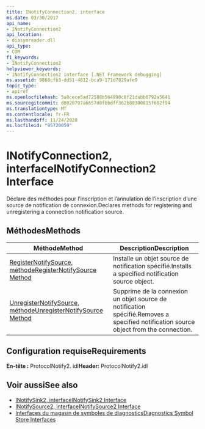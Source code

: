```yaml
---
title: INotifyConnection2, interface
ms.date: 03/30/2017
api_name:
- INotifyConnection2
api_location:
- diasymreader.dll
api_type:
- COM
f1_keywords:
- INotifyConnection2
helpviewer_keywords:
- INotifyConnection2 interface [.NET Framework debugging]
ms.assetid: 9868cfb3-dd51-4812-bca9-171d7829afe9
topic_type:
- apiref
ms.openlocfilehash: 5a8cece5ad72588b564890c8f21dabb6792a5641
ms.sourcegitcommit: d8020797a6657d0fbbdff362b80300815f682f94
ms.translationtype: MT
ms.contentlocale: fr-FR
ms.lasthandoff: 11/24/2020
ms.locfileid: "95720059"
---
```

# <a name="inotifyconnection2-interface"></a><span data-ttu-id="82a39-102">INotifyConnection2, interface</span><span class="sxs-lookup"><span data-stu-id="82a39-102">INotifyConnection2 Interface</span></span>

<span data-ttu-id="82a39-103">Déclare des méthodes pour l’inscription et l’annulation de l’inscription d’une source de notification de connexion.</span><span class="sxs-lookup"><span data-stu-id="82a39-103">Declares methods for registering and unregistering a connection notification source.</span></span>  
  
## <a name="methods"></a><span data-ttu-id="82a39-104">Méthodes</span><span class="sxs-lookup"><span data-stu-id="82a39-104">Methods</span></span>  
  
|<span data-ttu-id="82a39-105">Méthode</span><span class="sxs-lookup"><span data-stu-id="82a39-105">Method</span></span>|<span data-ttu-id="82a39-106">Description</span><span class="sxs-lookup"><span data-stu-id="82a39-106">Description</span></span>|  
|------------|-----------------|  
|[<span data-ttu-id="82a39-107">RegisterNotifySource, méthode</span><span class="sxs-lookup"><span data-stu-id="82a39-107">RegisterNotifySource Method</span></span>](inotifyconnection2-registernotifysource-method.md)|<span data-ttu-id="82a39-108">Installe un objet source de notification spécifié.</span><span class="sxs-lookup"><span data-stu-id="82a39-108">Installs a specified notification source object.</span></span>|  
|[<span data-ttu-id="82a39-109">UnregisterNotifySource, méthode</span><span class="sxs-lookup"><span data-stu-id="82a39-109">UnregisterNotifySource Method</span></span>](inotifyconnection2-unregisternotifysource-method.md)|<span data-ttu-id="82a39-110">Supprime de la connexion un objet source de notification spécifié.</span><span class="sxs-lookup"><span data-stu-id="82a39-110">Removes a specified notification source object from the connection.</span></span>|  
  
## <a name="requirements"></a><span data-ttu-id="82a39-111">Configuration requise</span><span class="sxs-lookup"><span data-stu-id="82a39-111">Requirements</span></span>  

 <span data-ttu-id="82a39-112">**En-tête :** ProtocolNotify2. idl</span><span class="sxs-lookup"><span data-stu-id="82a39-112">**Header:** ProtocolNotify2.idl</span></span>  
  
## <a name="see-also"></a><span data-ttu-id="82a39-113">Voir aussi</span><span class="sxs-lookup"><span data-stu-id="82a39-113">See also</span></span>

- [<span data-ttu-id="82a39-114">INotifySink2, interface</span><span class="sxs-lookup"><span data-stu-id="82a39-114">INotifySink2 Interface</span></span>](inotifysink2-interface.md)
- [<span data-ttu-id="82a39-115">INotifySource2, interface</span><span class="sxs-lookup"><span data-stu-id="82a39-115">INotifySource2 Interface</span></span>](inotifysource2-interface.md)
- [<span data-ttu-id="82a39-116">Interfaces du magasin de symboles de diagnostics</span><span class="sxs-lookup"><span data-stu-id="82a39-116">Diagnostics Symbol Store Interfaces</span></span>](diagnostics-symbol-store-interfaces.md)
